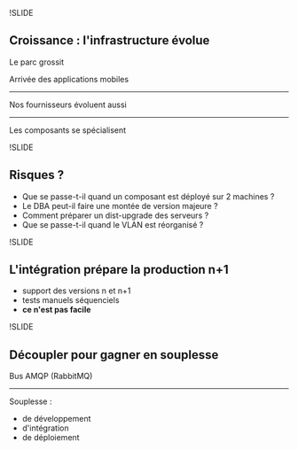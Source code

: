 !SLIDE
## Croissance : l'infrastructure évolue

Le parc grossit

Arrivée des applications mobiles

* * *

Nos fournisseurs évoluent aussi

* * *

Les composants se spécialisent


!SLIDE
## Risques ?

- Que se passe-t-il quand un composant est déployé sur 2 machines ?
- Le DBA peut-il faire une montée de version majeure ?
- Comment préparer un dist-upgrade des serveurs ?
- Que se passe-t-il quand le VLAN est réorganisé ?


!SLIDE
## L'intégration prépare la production n+1

- support des versions n et n+1
- tests manuels séquenciels
- **ce n'est pas facile**


!SLIDE
## Découpler pour gagner en souplesse

Bus AMQP (RabbitMQ)

* * *

Souplesse :

- de développement
- d'intégration
- de déploiement

